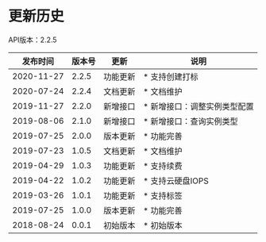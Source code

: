 # 更新历史 #

API版本：2.2.5

|发布时间|版本号|更新|说明|
|---|---|---|---|
|2020-11-27|2.2.5|功能更新|* 支持创建打标|
|2020-07-24|2.2.4|文档更新|* 文档维护|
|2019-11-27|2.2.0|新增接口|* 新增接口：调整实例类型配置|
|2019-08-06|2.1.0|新增接口|* 新增接口：查询实例类型|
|2019-07-25|2.0.0|版本更新|* 功能完善|
|2019-07-23|1.0.5|文档更新|* 文档维护|
|2019-04-29|1.0.3|功能更新|* 支持续费|
|2019-04-22|1.0.2|功能更新|* 支持云硬盘IOPS|
|2019-03-26|1.0.1|功能更新|* 支持标签|
|2019-07-25|1.0.0|版本更新|* 功能完善|
|2018-08-24|0.0.1|初始版本|* 初始版本|